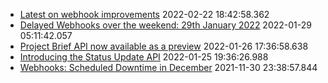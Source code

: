 * [Latest on webhook improvements](https://forum.asana.com/t/latest-on-webhook-improvements) 2022-02-22 18:42:58.362 
* [Delayed Webhooks over the weekend: 29th January 2022](https://forum.asana.com/t/delayed-webhooks-over-the-weekend-29th-january-2022) 2022-01-29 05:11:42.057 
* [Project Brief API now available as a preview](https://forum.asana.com/t/project-brief-api-now-available-as-a-preview) 2022-01-26 17:36:58.638 
* [Introducing the Status Update API](https://forum.asana.com/t/introducing-the-status-update-api) 2022-01-25 19:36:26.988 
* [Webhooks: Scheduled Downtime in December](https://forum.asana.com/t/webhooks-scheduled-downtime-in-december) 2021-11-30 23:38:57.844 

